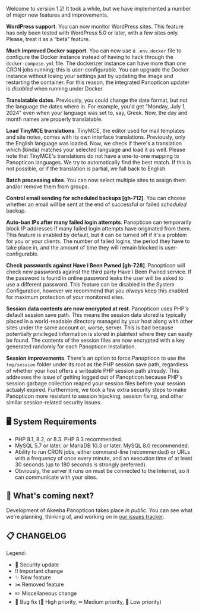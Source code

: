 Welcome to version 1.2! It took a while, but we have implemented a number of major new features and improvements.

**WordPress support**. You can now monitor WordPress sites. This feature has only been tested with WordPress 5.0 or later, with a few sites only. Please, treat it as a “beta” feature. 

**Much improved Docker support**. You can now use a `.env.docker` file to configure the Docker instance instead of having to hack through the `docker-compose.yml` file. The dockerizer instance can have more than one CRON jobs running; this is user-configurable. You can upgrade the Docker instance without losing your settings just by updating the image and restarting the container. For this reason, the integrated Panopticon updater is _disabled_ when running under Docker.

**Translatable dates**. Previously, you could change the date format, but not the language the dates where in. For example, you'd get "Monday, July 1, 2024" even when your language was set to, say, Greek. Now, the day and month names are properly translatable.

**Load TinyMCE translations**. TinyMCE, the editor used for mail templates and site notes, comes with its own interface translations. Previously, only the English language was loaded. Now, we check if there's a translation which (kinda) matches your selected language and load it as well. Please note that TinyMCE's translations do not have a one-to-one mapping to Panopticon languages. We try to automatically find the best match. If this is not possible, or if the translation is partial, we fall back to English.

**Batch processing sites**. You can now select multiple sites to assign them and/or remove them from groups.

**Control email sending for scheduled backups [gh-712]**. You can choose whether an email will be sent at the end of successful or failed _scheduled_ backup.

**Auto-ban IPs after many failed login attempts**. Panopticon can temporarily block IP addresses if many failed login attempts have originated from them. This feature is enabled by default, but it can be turned off if it's a problem for you or your clients. The number of failed logins, the period they have to take place in, and the amount of time they will remain blocked is user-configurable. 

**Check passwords against Have I Been Pwned [gh-728]**. Panopticon will check new passwords against the third party Have I Been Pwned service. If the password is found in online password leaks the user will be asked to use a different password. This feature can be disabled in the System Configuration, however we recommend that you _always_ keep this enabled for maximum protection of your monitored sites.

**Session data contents are now encrypted at rest**. Panopticon uses PHP's default session save path. This means the session data stored is typically placed in a world-readable directory managed by your host along with other sites under the same account or, worse, server. This is bad because potentially privileged information is stored in plaintext where they can easily be found. The contents of the session files are now encrypted with a key generated randomly for each Panopticon installation. 

**Session improvements**. There's an option to force Panopticon to use the `tmp/session` folder under its root as the PHP session save path, regardless of whether your host offers a writeable PHP session path already. This addresses the issue of getting logged out of Panopticon because PHP's session garbage collection reaped your session files before your session actualyl expired.  Furthermore, we took a few extra security steps to make Panopticon more resistant to session hijacking, session fixing, and other similar session-related security issues.

## 🖥️ System Requirements

* PHP 8.1, 8.2, or 8.3. PHP 8.3 recommended.
* MySQL 5.7 or later, or MariaDB 10.3 or later. MySQL 8.0 recommended.
* Ability to run CRON jobs, either command-line (recommended) or URLs with a frequency of once every minute, and an execution time of at least 30 seconds (up to 180 seconds is strongly preferred).
* Obviously, the server it runs on must be connected to the Internet, so it can communicate with your sites.

## 🔮 What's coming next?

Development of Akeeba Panopticon takes place _in public_. You can see what we're planning, thinking of, and working on in [our issues tracker](https://github.com/akeeba/panopticon/issues).

## 📋 CHANGELOG

Legend:

* 🚨 Security update
* ‼️ Important change
* ✨ New feature
* ✂️ Removed feature
* ✏️ Miscellaneous change
* 🐞 Bug fix (🔺 High priority, ➖ Medium priority, 🔻 Low priority)
